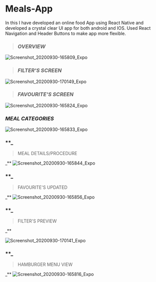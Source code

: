 # Meals-App
In this I have developed an online food App using React Native and developed a crystal clear UI app for both android and IOS. Used React Navigation and Header Buttons to make app more flexible.

> ### **_OVERVIEW_**


![Screenshot_20200930-165809_Expo](https://user-images.githubusercontent.com/67712163/94683502-4843e280-0344-11eb-914d-f0a48a7f5f4c.jpg)

> ### **_FILTER'S SCREEN_**


![Screenshot_20200930-170149_Expo](https://user-images.githubusercontent.com/67712163/94683542-5a258580-0344-11eb-8e74-6863f0732057.jpg)

> ### **_FAVOURITE'S SCREEN_**


![Screenshot_20200930-165824_Expo](https://user-images.githubusercontent.com/67712163/94683549-5b56b280-0344-11eb-8f59-0162b9e2ba77.jpg)
### **_MEAL CATEGORIES_**
![Screenshot_20200930-165833_Expo](https://user-images.githubusercontent.com/67712163/94683551-5bef4900-0344-11eb-85a3-df4008dbc5c7.jpg)
### **_

> MEAL DETAILS/PROCEDURE

_**
![Screenshot_20200930-165844_Expo](https://user-images.githubusercontent.com/67712163/94683559-5e51a300-0344-11eb-8e4e-d7dcf1a74d29.jpg)
### **_

> FAVOURITE'S UPDATED

_**
![Screenshot_20200930-165856_Expo](https://user-images.githubusercontent.com/67712163/94683567-60b3fd00-0344-11eb-8f65-2791d4b49256.jpg)
### **_

> FILTER'S PREVIEW

_**


![Screenshot_20200930-170141_Expo](https://user-images.githubusercontent.com/67712163/94683571-61e52a00-0344-11eb-98bd-0f845786411a.jpg)



### **_

> HAMBURGER MENU VIEW

_**
![Screenshot_20200930-165816_Expo](https://user-images.githubusercontent.com/67712163/94683517-4d089680-0344-11eb-9fbc-0dfb730ddbc9.jpg)

